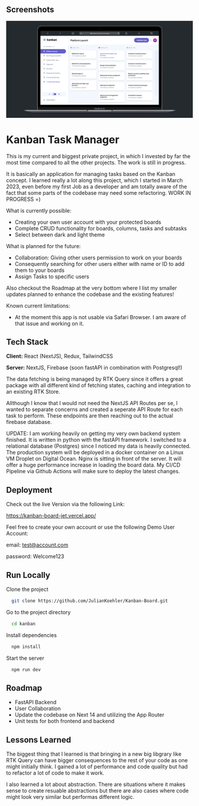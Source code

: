 
## Screenshots

![App Screenshot](https://github.com/JulianKoehler/Kanban-Board/blob/main/public/assets/preview.png?raw=true)


# Kanban Task Manager

This is my current and biggest private project, in which I invested by far the most time compared to all the other projects. The work is still in progress.

It is basically an application for managing tasks based on the Kanban concept. I learned really a lot along this project, which I started in March 2023, even before my first Job as a developer and am totally aware of the fact that some parts of the codebase may need some refactoring. WORK IN PROGRESS =)

What is currently possible:

* Creating your own user account with your protected boards
* Complete CRUD functionality for boards, columns, tasks and subtasks
* Select between dark and light theme

What is planned for the future:

* Collaboration: Giving other users permission to work on your boards
* Consequently searching for other users either with name or ID to add them to your boards
* Assign Tasks to specific users

Also checkout the Roadmap at the very bottom where I list my smaller updates planned to enhance the codebase and the existing features!

Known current limitations:

* At the moment this app is not usable via Safari Browser. I am aware of that issue and working on it.


## Tech Stack

**Client:** React (NextJS), Redux, TailwindCSS

**Server:** NextJS, Firebase (soon fastAPI in combination with Postgresql!)

The data fetching is being managed by RTK Query since it offers a great package with all different kind of fetching states, caching and integration to an existing RTK Store.

Allthough I know that I would not need the NextJS API Routes per se, I wanted to separate concerns and created a seperate API Route for each task to perform. These endpoints are then reaching out to the actual firebase database.

UPDATE: I am working heavily on getting my very own backend system finished. It is written in python with the fastAPI framework. I switched to a relational database (Postgres) since I noticed my data is heavily connected. The production system will be deployed in a docker container on a Linux VM Droplet on Digital Ocean. Nginx is sitting in front of the server. It will offer a huge performance increase in loading the board data. My CI/CD Pipeline via Github Actions will make sure to deploy the latest changes.


## Deployment

Check out the live Version via the following Link:

https://kanban-board-jet.vercel.app/

Feel free to create your own account or use the following Demo User Account:

email: test@account.com

password: Welcome123


## Run Locally

Clone the project

```bash
  git clone https://github.com/JulianKoehler/Kanban-Board.git
```

Go to the project directory

```bash
  cd kanban
```

Install dependencies

```bash
  npm install
```

Start the server

```bash
  npm run dev
```


## Roadmap

- FastAPI Backend
- User Collaboration
- Update the codebase on Next 14 and utilizing the App Router
- Unit tests for both frontend and backend


## Lessons Learned

The biggest thing that I learned is that bringing in a new big libgrary like RTK Query can have bigger consequences to the rest of your code as one might initially think. I gained a lot of performance and code quality but had to refactor a lot of code to make it work.

I also learned a lot about abstraction. There are situations where it makes sense to create resuable abstractions but there are also cases where code might look very similar but performas different logic.
